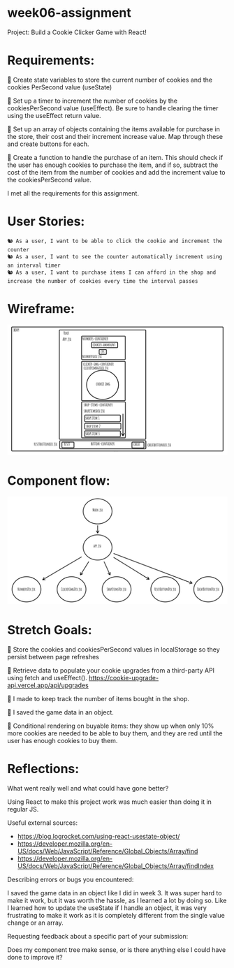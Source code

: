 # week06-assignment

Project: Build a Cookie Clicker Game with React!

# Requirements:

🎯 Create state variables to store the current number of cookies and the cookies PerSecond value (useState)

🎯 Set up a timer to increment the number of cookies by the cookiesPerSecond value (useEffect). Be sure to handle clearing the timer using the useEffect return value.

🎯 Set up an array of objects containing the items available for purchase in the store, their cost and their increment increase value. Map through these and create buttons for each.

🎯 Create a function to handle the purchase of an item. This should check if the user has enough cookies to purchase the item, and if so, subtract the cost of the item from the number of cookies and add the increment value to the cookiesPerSecond value.

I met all the requirements for this assignment.

# User Stories:

    🐿️ As a user, I want to be able to click the cookie and increment the counter
    🐿️ As a user, I want to see the counter automatically increment using an interval timer
    🐿️ As a user, I want to purchase items I can afford in the shop and increase the number of cookies every time the interval passes

# Wireframe:

![](https://github.com/d-g-Szabo/Cookie-Clicker-game-with-React/blob/2e07ea653af278210abcdfceb07cec30914e71c8/public/cookies_clicker_react_wireframe.jpg)

# Component flow:

![](https://github.com/d-g-Szabo/Cookie-Clicker-game-with-React/blob/e401bf82207aa675655cab07f7d1c55355062b3e/public/cookie_clicker_react_.jpg)

# Stretch Goals:

🏹 Store the cookies and cookiesPerSecond values in localStorage so they persist between page refreshes

🏹 Retrieve data to populate your cookie upgrades from a third-party API using fetch and useEffect().
https://cookie-upgrade-api.vercel.app/api/upgrades

🏹 I made to keep track the number of items bought in the shop.

🏹 I saved the game data in an object.

🏹 Conditional rendering on buyable items: they show up when only 10% more cookies are needed to be able to buy them, and they are red until the user has enough cookies to buy them.

# Reflections:

What went really well and what could have gone better?

Using React to make this project work was much easier than doing it in regular JS.

Useful external sources:

- https://blog.logrocket.com/using-react-usestate-object/
- https://developer.mozilla.org/en-US/docs/Web/JavaScript/Reference/Global_Objects/Array/find
- https://developer.mozilla.org/en-US/docs/Web/JavaScript/Reference/Global_Objects/Array/findIndex

Describing errors or bugs you encountered:

I saved the game data in an object like I did in week 3. It was super hard to make it work, but it was worth the hassle, as I learned a lot by doing so. Like I learned how to update the useState if I handle an object, it was very frustrating to make it work as it is completely different from the single value change or an array.

Requesting feedback about a specific part of your submission:

Does my component tree make sense, or is there anything else I could have done to improve it?
